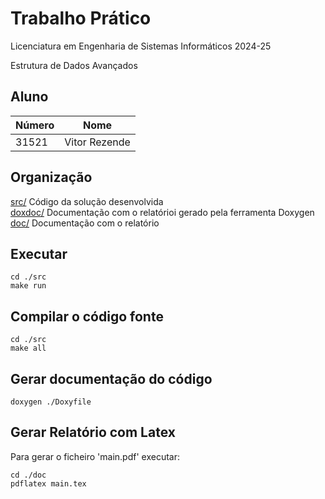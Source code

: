 
# Trabalho Prático

Licenciatura em Engenharia de Sistemas Informáticos 2024-25

Estrutura de Dados Avançados 

## Aluno

| Número | Nome |
| -----   | ---- |
| 31521     | Vitor Rezende  |


## Organização

[src/](./src/)  Código da solução desenvolvida <br>
[doxdoc/](./doxdoc/)  Documentação com o relatórioi gerado pela ferramenta Doxygen <br>
[doc/](./doc/)  Documentação com o relatório

## Executar

```[bash]
cd ./src
make run
```

## Compilar o código fonte

```[bash]
cd ./src
make all
```

## Gerar documentação do código

```[bash]
doxygen ./Doxyfile
```

## Gerar Relatório com Latex
Para gerar o ficheiro 'main.pdf' executar:

```[bash]
cd ./doc
pdflatex main.tex
```